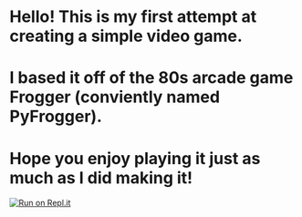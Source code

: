 # Hello! This is my first attempt at creating a simple video game. 
# I based it off of the 80s arcade game Frogger (conviently named PyFrogger).
# Hope you enjoy playing it just as much as I did making it!
[![Run on Repl.it](https://repl.it/badge/github/Androxium/PyFrogger)](https://repl.it/github/Androxium/PyFrogger)
